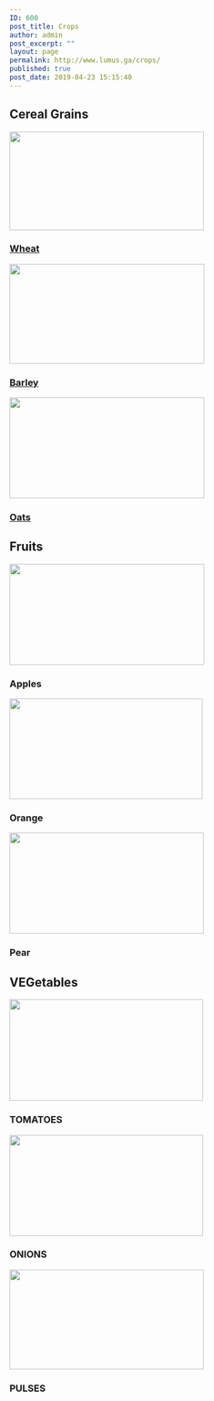 ```yaml
---
ID: 600
post_title: Crops
author: admin
post_excerpt: ""
layout: page
permalink: http://www.lumus.ga/crops/
published: true
post_date: 2019-04-23 15:15:40
---
```

<h2>Cereal Grains</h2>		
											<a href="http://www.lumus.ga/crops/wheat/ " data-elementor-open-lightbox="">
							<img width="341" height="173" src="http://www.lumus.ga/wp-content/uploads/2019/04/Wheat-Resized.jpg" alt="" srcset="http://www.lumus.ga/wp-content/uploads/2019/04/Wheat-Resized.jpg 341w, http://www.lumus.ga/wp-content/uploads/2019/04/Wheat-Resized-300x152.jpg 300w" sizes="(max-width: 341px) 100vw, 341px" />								</a>
			<h3><a href="http://www.lumus.ga/crops/wheat/ ">Wheat</a></h3>		
											<a href="http://www.lumus.ga/crops/barley/ " data-elementor-open-lightbox="">
							<img width="342" height="175" src="http://www.lumus.ga/wp-content/uploads/2019/04/Barley-Resized.png" alt="" srcset="http://www.lumus.ga/wp-content/uploads/2019/04/Barley-Resized.png 342w, http://www.lumus.ga/wp-content/uploads/2019/04/Barley-Resized-300x154.png 300w" sizes="(max-width: 342px) 100vw, 342px" />								</a>
			<h3><a href="http://www.lumus.ga/crops/barley/ ">Barley</a></h3>		
											<a href=" http://www.lumus.ga/crops/oats/" data-elementor-open-lightbox="">
							<img width="342" height="177" src="http://www.lumus.ga/wp-content/uploads/2019/04/Oats-Resized.jpg" alt="" srcset="http://www.lumus.ga/wp-content/uploads/2019/04/Oats-Resized.jpg 342w, http://www.lumus.ga/wp-content/uploads/2019/04/Oats-Resized-300x155.jpg 300w" sizes="(max-width: 342px) 100vw, 342px" />								</a>
			<h3><a href=" http://www.lumus.ga/crops/oats/">Oats</a></h3>		
			<h2>Fruits</h2>		
										<img width="342" height="177" src="http://www.lumus.ga/wp-content/uploads/2019/04/Apples-Resized.jpg" alt="" srcset="http://www.lumus.ga/wp-content/uploads/2019/04/Apples-Resized.jpg 342w, http://www.lumus.ga/wp-content/uploads/2019/04/Apples-Resized-300x155.jpg 300w" sizes="(max-width: 342px) 100vw, 342px" />											
			<h3>Apples</h3>		
										<img width="339" height="176" src="http://www.lumus.ga/wp-content/uploads/2019/04/Oranges-Resized.jpg" alt="" srcset="http://www.lumus.ga/wp-content/uploads/2019/04/Oranges-Resized.jpg 339w, http://www.lumus.ga/wp-content/uploads/2019/04/Oranges-Resized-300x156.jpg 300w" sizes="(max-width: 339px) 100vw, 339px" />											
			<h3>Orange</h3>		
										<img width="341" height="177" src="http://www.lumus.ga/wp-content/uploads/2019/04/Pears-resized.jpg" alt="" srcset="http://www.lumus.ga/wp-content/uploads/2019/04/Pears-resized.jpg 341w, http://www.lumus.ga/wp-content/uploads/2019/04/Pears-resized-300x156.jpg 300w" sizes="(max-width: 341px) 100vw, 341px" />											
			<h3>Pear</h3>		
			<h2>VEGetables</h2>		
										<img width="340" height="178" src="http://www.lumus.ga/wp-content/uploads/2019/04/Tomatoes-Resized-1.jpg" alt="" srcset="http://www.lumus.ga/wp-content/uploads/2019/04/Tomatoes-Resized-1.jpg 340w, http://www.lumus.ga/wp-content/uploads/2019/04/Tomatoes-Resized-1-300x157.jpg 300w" sizes="(max-width: 340px) 100vw, 340px" />											
			<h3>TOMATOES</h3>		
										<img width="340" height="177" src="http://www.lumus.ga/wp-content/uploads/2019/04/Onions-Resized.jpg" alt="" srcset="http://www.lumus.ga/wp-content/uploads/2019/04/Onions-Resized.jpg 340w, http://www.lumus.ga/wp-content/uploads/2019/04/Onions-Resized-300x156.jpg 300w" sizes="(max-width: 340px) 100vw, 340px" />											
			<h3>ONIONS</h3>		
										<img width="341" height="175" src="http://www.lumus.ga/wp-content/uploads/2019/04/Pulses-Resized.jpg" alt="" srcset="http://www.lumus.ga/wp-content/uploads/2019/04/Pulses-Resized.jpg 341w, http://www.lumus.ga/wp-content/uploads/2019/04/Pulses-Resized-300x154.jpg 300w" sizes="(max-width: 341px) 100vw, 341px" />											
			<h3>PULSES<br></h3>